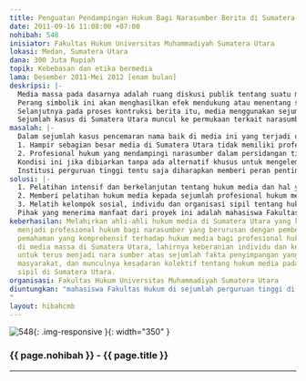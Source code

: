 ```yaml
---
title: Penguatan Pendampingan Hukum Bagi Narasumber Berita di Sumatera Utara
date: 2011-09-16 11:08:00 +07:00
nohibah: 548
inisiator: Fakultas Hukum Universitas Muhammadiyah Sumatera Utara
lokasi: Medan, Sumatera Utara
dana: 300 Juta Rupiah
topik: Kebebasan dan etika bermedia
lama: Desember 2011-Mei 2012 [enam bulan]
deskripsi: |-
  Media massa pada dasarnya adalah ruang diskusi publik tentang suatu masalah yang melibatkan tiga pihak, yaitu wartawan, sumber berita, dan khalayak. Ketiga pihak itu berdasarkan keterlibatannya pada peran sosial masing-masing dan hubungan diantara mereka terbentuk melalui operasionalisasi teks yang mereka konstruksi. Pendekatan framing memandang wacana berita sebagai arena perang simbolik antara pihak-pihak yang berkepentingan dengan pokok-pokok persoalan wacana. Setiap pihak menggunakan bahasa simbolik atau retorika dengan konotasi tertentu untuk menonjolkan klaim, konstruksi sosial, dan definisi masing-masing tentang peristiwa atau masalah itu, dan kecenderungan media juga dipengaruhi oleh oleh sumber elit yang diwawancarai.
  Perang simbolik ini akan menghasilkan efek mendukung atau menentang suatu isu. George Junus Aditjondro pernah menulis, dalam wacana berita, pihak-pihak yang bersengketa dalam kasus tersebut masing-masing berusaha menampilkan sisi-sisi informasi yang ingin ditonjolkan (sambil menyembunyikan sisi-sisi yang lain), sambil mengaksentuasikan kesahihan pandangannya dengan mengacu pada pengetahuan, ketidaktahuan, serta perasaan pembaca.
  Selanjutnya pada proses kontruksi berita itu, media menggunakan sejumlah narasumber yang dianggap memiliki kompetensi atas masalah yang ingin diangkat ke permukaan. Berbagai pilihan narasumber tersebut dibutuhkan media untuk mampu berkompetisi dalam percaturan media. Akan tetapi dalam pilihan narasumber tersebut kerap muncul masalah besar dalam berita yang ditampilkan : narasumber tidak dilindungi secara hukum, terutama oleh media yang menjadikannya sebagai sumber berita. Media cenderung ’lepas tangan’ saat narasumber kemudian dijerat berbagai pasal pencemaran nama baik.
  Sejumlah kasus di Sumatera Utara muncul ke permukaan terkait narasumber yang dijerat pasal-pasal pencemaran nama baik. Yang lebih ironis, narasumber yang mencoba membeberkan fakta penyimpangan justeru mengalami kekerasan, baik yang dilakukan oleh individu maupun kelompok-kelompok sipil yang teroganisir. Alhasil kondisi ini memaksa narasumber tidak memiliki keberanian kuat dalam membeberkan fakta penyimpangan yang diketahuinya. Sehingga berbaga praktik penyimpangan yang terjadi di masyarakat akhirnya berlangsung mulus karena ketidakberanian nara sumber membeberkan fakta tersebut
masalah: |-
  Dalam sejumlah kasus pencemaran nama baik di media ini yang terjadi di Sumatera Utara, narasumber seringkali dikalahkan dalam persidangan. Mereka tidak memiliki kekuatan untuk membela diri karena dilemahkan oleh sistem peradilan yang nyaris tidak memiliki kecakapan khusus dalam sengketa media. Hal ini terutama disebabkan dua faktor besar, yakni:
  1. Hampir sebagian besar media di Sumatera Utara tidak memiliki profesional hukum yang mempunyai kecakapan khusus dalam persoalan media.
  2. Profesional hukum yang mendampingi narasumber dalam persidangan tidak mempunyai keahlian khusus dalam persoalan media.
  Kondisi ini jika dibiarkan tanpa ada alternatif khusus untuk mengelemirnya maka dikuatirkan akan semakin menambah daftar narasumber yang dikalahkan di persidangan. Muaranya tentu saja melahirkan narasumber yang tidak memiliki keberanian dalam membeberkan fakta ke media.
  Institusi perguruan tinggi tentu saja diharapkan memberi peran penting dalam kasus seperti ini. Fakultas Hukum Universitas Muhammadiyah Sumatera Utara (UMSU) memandang perlu penguatan yang sistemik dan berkesinambungan dalam upaya memberi perlindungan khusus terhadap narasumber dan tentunya juga terhadap media itu sendiri. Oleh karenanya diperlukan beberapa konsep untuk memberi penguatan pendampingan hukum terhadap narasumber media di Sumatera Utara.
solusi: |-
  1. Pelatihan intensif dan berkelanjutan tentang hukum media dan hal yang terkait di dalamnya kepada mahasiswa Fakultas Hukum diberbagai perguruan tinggi di Sumatera Utara.
  2. Memberi pelatihan hukum media kepada sejumlah profesional hukum media di Sumatera Utara.
  3. Melatih kelompok sosial, individu dan organisasi sipil tentang hukum media.
  Pihak yang menerima manfaat dari proyek ini adalah mahasiswa Fakultas Hukum di sejumlah perguruan tinggi di Sumatera Utara, profesional hukum yang bekerja di media massa di Sumatera Utara, dan individu, kelompok dan organisasi sipil yang ada di Sumatera Utara.
keberhasilan: Melahirkan ahli-ahli hukum media di Sumatera Utara yang kelak mampu
  menjadi profesional hukum bagi narasumber yang berurusan dengan pemberitaan media,
  pemahaman yang komprehensif terhadap hukum media bagi profesional hukum yang bekerja
  di media massa di Sumatera Utara, lahirnya keberanian individu dan kelompok sosial
  untuk terus menjadi nara sumber atas sejumlah fakta penyimpangan yang terjadi di
  masyarakat, dan munculnya kesadaran kolektif tentang hukum media pada organisasi
  sipil di Sumatera Utara.
organisasi: Fakultas Hukum Universitas Muhammadiyah Sumatera Utara
diuntungkan: "mahasiswa Fakultas Hukum di sejumlah perguruan tinggi di Sumatera Utara, profesional hukum yang bekerja di media massa di Sumatera Utara, dan individu, kelompok dan organisasi sipil yang ada di Sumatera Utara.
"
layout: hibahcmb
---
```


![548](/static/img/hibahcmb/548.png){: .img-responsive }{: width="350" }

### {{ page.nohibah }} - {{ page.title }}

---
